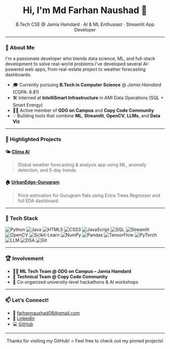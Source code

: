 <h1 align="center">Hi, I'm Md Farhan Naushad 👋</h1>
<p align="center">
  B.Tech CSE @ Jamia Hamdard · AI & ML Enthusiast · Streamlit App Developer
</p>

---

### 🚀 About Me

I'm a passionate developer who blends data science, ML, and full-stack development to solve real-world problems.I’ve developed several AI-powered web apps, from real-estate project to weather forecasting dashboards.

- 🎓 Currently pursuing **B.Tech in Computer Science** @ *Jamia Hamdard* (CGPA: 8.81)
- 🛠️ Interned at **IntelliSmart Infrastructure** in AMI Data Operations (SQL + Smart Energy)
- 🧑‍💻 Active member of **GDG on Campus** and **Copy Code Community**
- 💡 Building tools that combine **ML**, **Streamlit**, **OpenCV**, **LLMs**, and **Data Viz**

---

### 🌟 Highlighted Projects



#### 🌤️ [Clima AI](https://github.com/farhannaushad08/Clima-AI)
> Global weather forecasting & analysis app using ML, anomaly detection, and 5-day trends.

#### 🏠 [UrbanEdge-Gurugram](https://github.com/farhannaushad08/UrbanEdge-Gurugram)
> Price estimation for Gurugram flats using Extra Trees Regressor and full EDA dashboard.

---

### 🧰 Tech Stack

![Python](https://img.shields.io/badge/Python-blue?logo=python&logoColor=white)
![Java](https://img.shields.io/badge/Java-007396?logo=java&logoColor=white)
![HTML5](https://img.shields.io/badge/HTML5-E34F26?logo=html5&logoColor=white)
![CSS3](https://img.shields.io/badge/CSS3-1572B6?logo=css3&logoColor=white)
![JavaScript](https://img.shields.io/badge/JavaScript-F7DF1E?logo=javascript&logoColor=black)
![SQL](https://img.shields.io/badge/SQL-blue?logo=mysql&logoColor=white)
![Streamlit](https://img.shields.io/badge/Streamlit-darkred?logo=streamlit&logoColor=white)
![OpenCV](https://img.shields.io/badge/OpenCV-black?logo=opencv&logoColor=white)
![Scikit-Learn](https://img.shields.io/badge/Scikit--Learn-orange?logo=scikit-learn&logoColor=white)
![NumPy](https://img.shields.io/badge/NumPy-013243?logo=numpy&logoColor=white)
![Pandas](https://img.shields.io/badge/Pandas-150458?logo=pandas&logoColor=white)
![TensorFlow](https://img.shields.io/badge/TensorFlow-FF6F00?logo=tensorflow&logoColor=white)
![PyTorch](https://img.shields.io/badge/PyTorch-EE4C2C?logo=pytorch&logoColor=white)
![LLM](https://img.shields.io/badge/LLMs-4B0082?logo=openai&logoColor=white)
![DSA](https://img.shields.io/badge/Data%20Structures%20%26%20Algorithms-336699?logo=algolia&logoColor=white)
![Git](https://img.shields.io/badge/Git-F05032?logo=git&logoColor=white)



---

### 🏆 Involvement

- 👨‍💻 **ML Tech Team @ GDG on Campus – Jamia Hamdard**
- 🔧 **Technical Team @ Copy Code Community**
- 🏅 Co-organized university-level hackathons & AI workshops

---

### 📫 Let’s Connect!

- 📧 farhannaushad08@gmail.com  
- 🔗 [LinkedIn](https://www.linkedin.com/in/md-farhan-naushad-b02456253/)  
- 💻 [GitHub](https://github.com/farhannaushad08)

---

<p align="center">Thanks for visiting my GitHub! ⭐️ Feel free to check out my pinned projects!</p>
